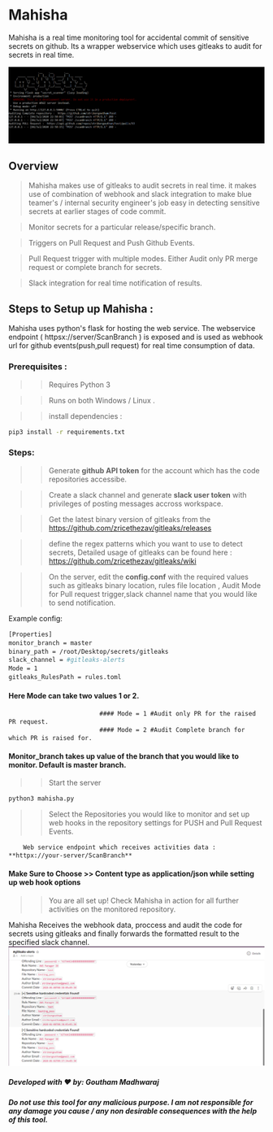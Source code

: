 # Mahisha
Mahisha is a real time monitoring tool for accidental commit of sensitive secrets on github. Its a wrapper webservice which uses gitleaks to audit for secrets in real time.

![Mahisha](/screenshots/mahisha_2.PNG)

## Overview

> Mahisha makes use of gitleaks to audit secrets in real time. it makes use of combination of webhook and slack integration to make blue teamer's / internal security engineer's job easy in detecting sensitive secrets at earlier stages of code commit.

> Monitor secrets for a particular release/specific branch.

> Triggers on Pull Request and Push Github Events.

> Pull Request trigger with multiple modes. Either Audit only PR merge request or complete branch for secrets.

> Slack integration for real time notification of results.

## Steps to Setup up Mahisha :

Mahisha uses python's flask for hosting the web service. The webservice endpoint ( httpsx://server/ScanBranch ) is exposed and is used as webhook url for github events(push,pull request) for real time consumption of data.

### Prerequisites :

>> Requires Python 3

>> Runs on both Windows / Linux .

>> install dependencies :
```bash
pip3 install -r requirements.txt
```

### Steps:

>> Generate **github API token** for the account which has the code repositories accessibe.

>> Create a slack channel and generate **slack user token** with privileges of posting messages accross workspace.

>> Get the latest binary version of gitleaks from the https://github.com/zricethezav/gitleaks/releases

>> define the regex patterns which you want to use to detect secrets, Detailed usage of gitleaks can be found here : https://github.com/zricethezav/gitleaks/wiki

>> On the server, edit the **config.conf** with the required values such as gitleaks binary location, rules file location , Audit Mode for Pull request trigger,slack channel name that you would like to send notification.

Example config:

```bash
[Properties]
monitor_branch = master
binary_path = /root/Desktop/secrets/gitleaks
slack_channel = #gitleaks-alerts
Mode = 1
gitleaks_RulesPath = rules.toml
```
        
#### Here Mode can take two values 1 or 2. 
                             #### Mode = 1 #Audit only PR for the raised PR request.
                             #### Mode = 2 #Audit Complete branch for which PR is raised for.

#### Monitor_branch takes up value of the branch that you would like to monitor. Default is master branch.

>> Start the server
```bash
python3 mahisha.py
```
>> Select the Repositories you would like to monitor and set up web hooks in the repository settings for PUSH and Pull Request Events.

        Web service endpoint which receives activities data : **httpx://your-server/ScanBranch**
        
  #### Make Sure to Choose  >> **Content type** as **application/json** while setting up web hook options 

>> You are all set up! Check Mahisha in action for all further activities on the monitored repository.

Mahisha Receives the webhook data, proccess and audit the code for secrets using gitleaks and finally forwards the formatted result to the specified slack channel.
![Mahisha](/screenshots/mahisha_3.PNG)
##### Developed with ♥️ by: Goutham Madhwaraj
##### Do not use this tool for any malicious purpose. I am not responsible for any damage you cause / any non desirable consequences with the help of this tool.


